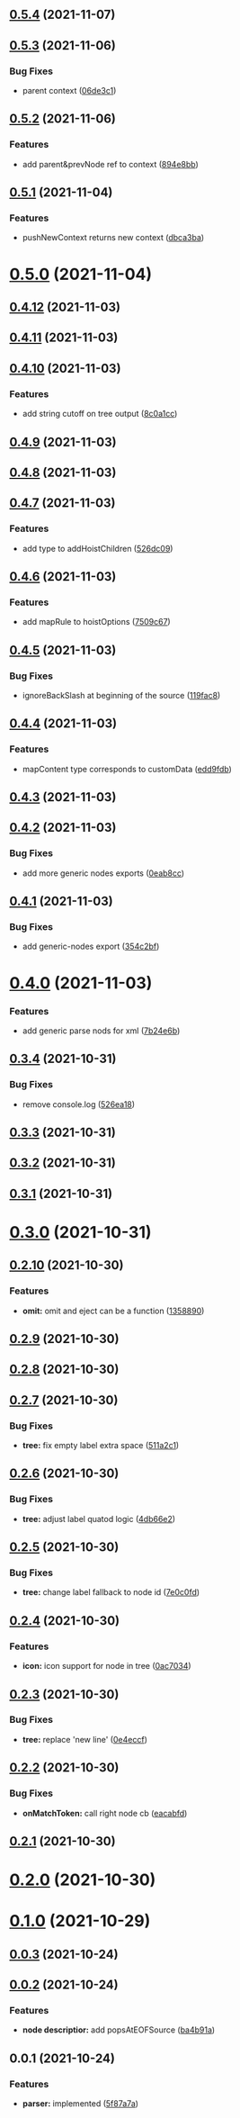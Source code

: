 ## [0.5.4](https://github.com/prostojs/parser/compare/v0.5.3...v0.5.4) (2021-11-07)



## [0.5.3](https://github.com/prostojs/parser/compare/v0.5.2...v0.5.3) (2021-11-06)


### Bug Fixes

* parent context ([06de3c1](https://github.com/prostojs/parser/commit/06de3c13575de7c367fc229dfe0ffec172651049))



## [0.5.2](https://github.com/prostojs/parser/compare/v0.5.1...v0.5.2) (2021-11-06)


### Features

* add parent&prevNode ref to context ([894e8bb](https://github.com/prostojs/parser/commit/894e8bb542d757e7ded799a25b5783ff0ad0c0a3))



## [0.5.1](https://github.com/prostojs/parser/compare/v0.5.0...v0.5.1) (2021-11-04)


### Features

* pushNewContext returns new context ([dbca3ba](https://github.com/prostojs/parser/commit/dbca3ba563aa895c2a8dd7c9e537e25806f821e8))



# [0.5.0](https://github.com/prostojs/parser/compare/v0.4.12...v0.5.0) (2021-11-04)



## [0.4.12](https://github.com/prostojs/parser/compare/v0.4.11...v0.4.12) (2021-11-03)



## [0.4.11](https://github.com/prostojs/parser/compare/v0.4.10...v0.4.11) (2021-11-03)



## [0.4.10](https://github.com/prostojs/parser/compare/v0.4.9...v0.4.10) (2021-11-03)


### Features

* add string cutoff on tree output ([8c0a1cc](https://github.com/prostojs/parser/commit/8c0a1cc6a1e77fe9afb58c9616dbbe2c227839d4))



## [0.4.9](https://github.com/prostojs/parser/compare/v0.4.8...v0.4.9) (2021-11-03)



## [0.4.8](https://github.com/prostojs/parser/compare/v0.4.7...v0.4.8) (2021-11-03)



## [0.4.7](https://github.com/prostojs/parser/compare/v0.4.6...v0.4.7) (2021-11-03)


### Features

* add type to addHoistChildren ([526dc09](https://github.com/prostojs/parser/commit/526dc09040cfc1da2e5451e1c1f44d82f4d2e4ce))



## [0.4.6](https://github.com/prostojs/parser/compare/v0.4.5...v0.4.6) (2021-11-03)


### Features

* add mapRule to hoistOptions ([7509c67](https://github.com/prostojs/parser/commit/7509c676f91ceba0deedc784179a248babab7862))



## [0.4.5](https://github.com/prostojs/parser/compare/v0.4.4...v0.4.5) (2021-11-03)


### Bug Fixes

* ignoreBackSlash at beginning of the source ([119fac8](https://github.com/prostojs/parser/commit/119fac839bc66644304646566a4c40b51fb13a92))



## [0.4.4](https://github.com/prostojs/parser/compare/v0.4.3...v0.4.4) (2021-11-03)


### Features

* mapContent type corresponds to customData ([edd9fdb](https://github.com/prostojs/parser/commit/edd9fdb66efb5c7643aa68a111610d53aa3b5422))



## [0.4.3](https://github.com/prostojs/parser/compare/v0.4.2...v0.4.3) (2021-11-03)



## [0.4.2](https://github.com/prostojs/parser/compare/v0.4.1...v0.4.2) (2021-11-03)


### Bug Fixes

* add more generic nodes exports ([0eab8cc](https://github.com/prostojs/parser/commit/0eab8ccbd7b869fac881da8d2db78e77b79941c7))



## [0.4.1](https://github.com/prostojs/parser/compare/v0.4.0...v0.4.1) (2021-11-03)


### Bug Fixes

* add generic-nodes export ([354c2bf](https://github.com/prostojs/parser/commit/354c2bf783a2d688cdd027945de0e17c80d6c622))



# [0.4.0](https://github.com/prostojs/parser/compare/v0.3.4...v0.4.0) (2021-11-03)


### Features

* add generic parse nods for xml ([7b24e6b](https://github.com/prostojs/parser/commit/7b24e6bb832a5f60611687075f77a83d3a13139c))



## [0.3.4](https://github.com/prostojs/parser/compare/v0.3.3...v0.3.4) (2021-10-31)


### Bug Fixes

* remove console.log ([526ea18](https://github.com/prostojs/parser/commit/526ea18c4fca1cf7bb8215b4ccdeed685af3fa35))



## [0.3.3](https://github.com/prostojs/parser/compare/v0.3.2...v0.3.3) (2021-10-31)



## [0.3.2](https://github.com/prostojs/parser/compare/v0.3.1...v0.3.2) (2021-10-31)



## [0.3.1](https://github.com/prostojs/parser/compare/v0.3.0...v0.3.1) (2021-10-31)



# [0.3.0](https://github.com/prostojs/parser/compare/v0.2.10...v0.3.0) (2021-10-31)



## [0.2.10](https://github.com/prostojs/parser/compare/v0.2.9...v0.2.10) (2021-10-30)


### Features

* **omit:** omit and eject can be a function ([1358890](https://github.com/prostojs/parser/commit/13588901a3179f1f57017ce8767fe66bdb4cb3a8))



## [0.2.9](https://github.com/prostojs/parser/compare/v0.2.8...v0.2.9) (2021-10-30)



## [0.2.8](https://github.com/prostojs/parser/compare/v0.2.7...v0.2.8) (2021-10-30)



## [0.2.7](https://github.com/prostojs/parser/compare/v0.2.6...v0.2.7) (2021-10-30)


### Bug Fixes

* **tree:** fix empty label extra space ([511a2c1](https://github.com/prostojs/parser/commit/511a2c1f9075424e14ea76250715a11bf95e5ec9))



## [0.2.6](https://github.com/prostojs/parser/compare/v0.2.5...v0.2.6) (2021-10-30)


### Bug Fixes

* **tree:** adjust label quatod logic ([4db66e2](https://github.com/prostojs/parser/commit/4db66e2591b210a2d9237a9b9ff1fad34d53fd65))



## [0.2.5](https://github.com/prostojs/parser/compare/v0.2.4...v0.2.5) (2021-10-30)


### Bug Fixes

* **tree:** change label fallback to node id ([7e0c0fd](https://github.com/prostojs/parser/commit/7e0c0fd622775dfbd38c7f470adf226d61919b8a))



## [0.2.4](https://github.com/prostojs/parser/compare/v0.2.3...v0.2.4) (2021-10-30)


### Features

* **icon:** icon support for node in tree ([0ac7034](https://github.com/prostojs/parser/commit/0ac7034e2c699504df5f48ca01fbd7c99756db33))



## [0.2.3](https://github.com/prostojs/parser/compare/v0.2.2...v0.2.3) (2021-10-30)


### Bug Fixes

* **tree:** replace 'new line' ([0e4eccf](https://github.com/prostojs/parser/commit/0e4eccfbbe0af9eebab347c8c0f764eeba92273e))



## [0.2.2](https://github.com/prostojs/parser/compare/v0.2.1...v0.2.2) (2021-10-30)


### Bug Fixes

* **onMatchToken:** call right node cb ([eacabfd](https://github.com/prostojs/parser/commit/eacabfd6605d47c311c52e1689e16a5ff7b411bb))



## [0.2.1](https://github.com/prostojs/parser/compare/v0.2.0...v0.2.1) (2021-10-30)



# [0.2.0](https://github.com/prostojs/parser/compare/v0.1.0...v0.2.0) (2021-10-30)



# [0.1.0](https://github.com/prostojs/parser/compare/v0.0.3...v0.1.0) (2021-10-29)



## [0.0.3](https://github.com/prostojs/parser/compare/v0.0.2...v0.0.3) (2021-10-24)



## [0.0.2](https://github.com/prostojs/parser/compare/v0.0.1...v0.0.2) (2021-10-24)


### Features

* **node descriptior:** add popsAtEOFSource ([ba4b91a](https://github.com/prostojs/parser/commit/ba4b91a7ced98c5af80cecc2e7ac1cd19b23f911))



## 0.0.1 (2021-10-24)


### Features

* **parser:** implemented ([5f87a7a](https://github.com/prostojs/parser/commit/5f87a7a4c617da3957fcb6d1187a3450f9135862))



